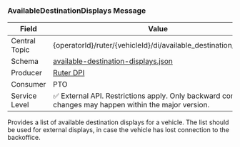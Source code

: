 ### AvailableDestinationDisplays Message
| Field         | Value                                                                                                     |
|---------------|-----------------------------------------------------------------------------------------------------------|
| Central Topic | {operatorId}/ruter/{vehicleId}/di/available_destination_displays                                          |
| Schema        | [ available-destination-displays.json ](json-schemas/available-destination-displays.json)                 |
| Producer      | [Ruter DPI](https://github.com/orgs/RuterNo/teams/dpi-team)                                               |
| Consumer      | PTO                                                                                                       |
| Service Level | ✅ External API. Restrictions apply. Only backward compatible changes may happen within the major version. | 

Provides a list of available destination displays for a vehicle. The list should be used for external displays, in case
the vehicle has lost connection to the backoffice.